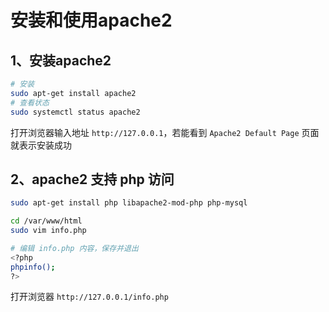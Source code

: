 # 安装和使用apache2

## 1、安装apache2
```sh
# 安装
sudo apt-get install apache2
# 查看状态
sudo systemctl status apache2
```

打开浏览器输入地址 `http://127.0.0.1`，若能看到 `Apache2 Default Page` 页面就表示安装成功

## 2、apache2 支持 php 访问

```sh
sudo apt-get install php libapache2-mod-php php-mysql

cd /var/www/html
sudo vim info.php

# 编辑 info.php 内容，保存并退出
<?php
phpinfo();
?>
```

打开浏览器 `http://127.0.0.1/info.php`
